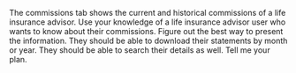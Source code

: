 The commissions tab shows the current and historical commissions of a life insurance advisor. Use your knowledge of a life insurance advisor user who wants to know about their commissions. Figure out the best way to present the information. They should be able to download their statements by month or year. They should be able to search their details as well. Tell me your plan.